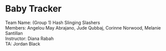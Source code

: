 # Baby Tracker

Team Name: (Group 1) Hash Slinging Slashers <br />
Members: Angelou May Abrajano, Jude Qubbaj, Corinne Norwood, Melanie Santillan <br />
Instructor: Diana Rabah <br />
TA: Jordan Black
